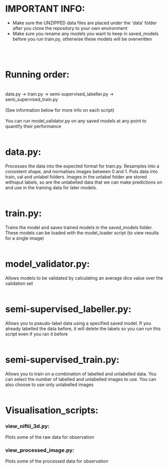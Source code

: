 # **IMPORTANT INFO:**
- Make sure the UNZIPPED data files are placed under the 'data' folder after you clone the repository to your own environment <br />
- Make sure you rename any models you want to keep in saved_models before you run train.py, otherwise these models will be overwritten <br />
<br />
<br />

# **Running order:**
<br />
data.py -> train.py  -> semi-supervised_labeller.py -> semi_supervised_train.py <br />
<br />
(See information below for more info on each script) <br />
<br />
You can run model_validator.py on any saved models at any point to quantify their performance
<br />
<br />
  
# **data.py:**
Processes the data into the expected format for train.py. Resamples into a consistent shape, and normalises images between 0 and 1. Puts data into train, val and unlabel folders. Images in the unlabel folder are stored withoput labels, so are the unlabelled data that we can make predictions on and use in the training data for later models.
<br />
<br />

# **train.py:**
Trains the model and saves trained models in the saved_models folder. These models can be loaded with the model_loader script (to view results for a single image)
<br />
<br />

# **model_validator.py:**
Allows models to be validated by calculating an average dice value over the validation set
<br />
<br />

# **semi-supervised_labeller.py:**
Allows you to pseudo-label data using a specified saved model. If you already labelled the data before, it will delete the labels so you can run this script even if you ran it before
<br />
<br />

# **semi-supervised_train.py:**
Allows you to train on a combination of labelled and unlabelled data. You can select the number of labelled and unlabelled images to use. You can also choose to use only unlabelled images
<br />
<br />

# **Visualisation_scripts:**
### **view_niftii_3d.py:**
Plots some of the raw data for observation
<br />

### **view_processed_image.py:**
Plots some of the processed data for observation
<br />
